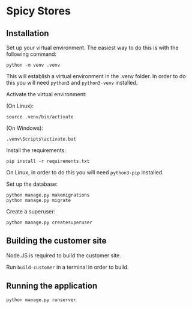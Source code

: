 # Spicy Stores

## Installation

Set up your virtual environment. The easiest way to do this is with the following command:

    python -m venv .venv

This will establish a virtual environment in the .venv folder. In order to do this you will need `python3` and `python3-venv` installed.

Activate the virtual environment:

(On Linux):

    source .venv/bin/activate

(On Windows):

    .venv\Scripts\activate.bat

Install the requirements:

    pip install -r requirements.txt

On Linux, in order to do this you will need `python3-pip` installed.

Set up the database:

    python manage.py makemigrations
    python manage.py migrate

Create a superuser:

    python manage.py createsuperuser

## Building the customer site

Node.JS is required to build the customer site. 

Run `build-customer` in a terminal in order to build.

## Running the application

    python manage.py runserver
